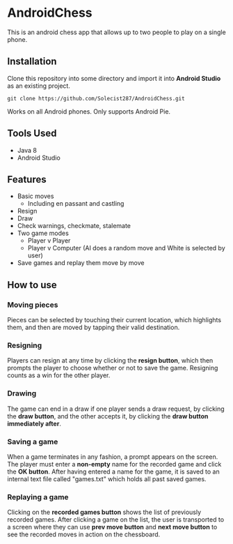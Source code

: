 # AndroidChess
This is an android chess app that allows up to two people to play on a single phone.
## Installation
Clone this repository into some directory and import it into **Android Studio** as an existing project.
```
git clone https://github.com/Solecist287/AndroidChess.git
```
Works on all Android phones.
Only supports Android Pie.
## Tools Used
* Java 8
* Android Studio
## Features
* Basic moves
    * Including en passant and castling
* Resign
* Draw
* Check warnings, checkmate, stalemate
* Two game modes
    * Player v Player
    * Player v Computer (AI does a random move and White is selected by user)
* Save games and replay them move by move
## How to use
### Moving pieces
Pieces can be selected by touching their current location, which highlights them, and then are moved by tapping their valid destination.
### Resigning
Players can resign at any time by clicking the **resign button**, which then prompts the player to choose whether or not to save the game. Resigning counts as a win for the other player.
### Drawing
The game can end in a draw if one player sends a draw request, by clicking the **draw button**, and the other accepts it, by clicking the **draw button immediately after**.
### Saving a game
When a game terminates in any fashion, a prompt appears on the screen. The player must enter a **non-empty** name for the recorded game and click the **OK button**. After having entered a name for the game, it is saved to an internal text file called "games.txt" which holds all past saved games.
### Replaying a game
Clicking on the **recorded games button** shows the list of previously recorded games. After clicking a game on the list, the user is transported to a screen where they can use **prev move button** and **next move button** to see the recorded moves in action on the chessboard.
